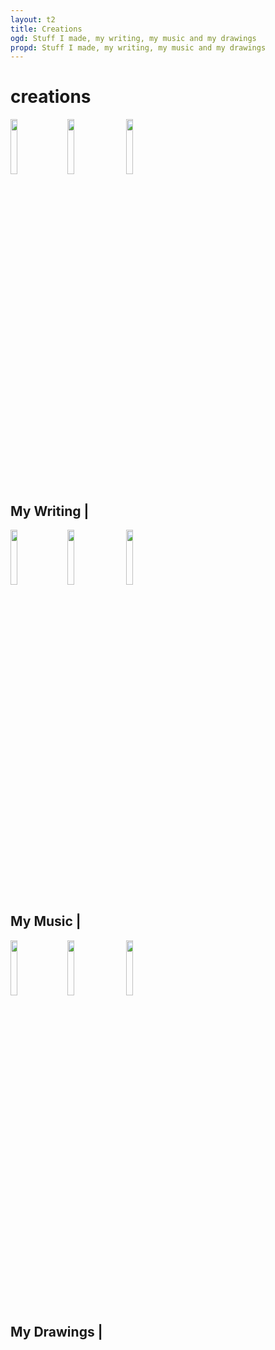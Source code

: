 ```yaml
---
layout: t2
title: Creations
ogd: Stuff I made, my writing, my music and my drawings
propd: Stuff I made, my writing, my music and my drawings
---
```


# creations

<img class="tilt" src="/_img/4stimuwrite.png" style="width:15%; margin-right:15px;"><img class="tilt" src="/_img/4stimuwrite.png" style="width:15%; margin-right:15px;">
<img class="tilt" src="/_img/4stimuwrite.png" style="width:15%; margin-right:15px;">
<div class="bx3">
    <h2>My Writing <i class="ph ph-pencil"></i> | <a style="color:var(--mn-fnt); text-decoration: overline underline;" href="writing"><i class="ph ph-link"></i></a></h2>
</div>

<img class="tilt" src="/_img/4beepbox.png" style="width:15%; margin-right:15px;"><img class="tilt" src="/_img/4beepbox.png" style="width:15%; margin-right:15px;">
<img class="tilt" src="/_img/4beepbox.png" style="width:15%; margin-right:15px;">
<div class="bx3">
    <h2>My Music <i class="ph ph-music-notes"></i> | <a style="color:var(--mn-fnt); text-decoration: overline underline;" href="music"><i class="ph ph-link"></i></a></h2>
</div>

<img class="tilt" src="/_img/4ibispaintx.png" style="width:15%; margin-right:15px;"><img class="tilt" src="/_img/4ibispaintx.png" style="width:15%; margin-right:15px;">
<img class="tilt" src="/_img/4ibispaintx.png" style="width:15%; margin-right:15px;">

<div class="bx3">
    <h2>My Drawings <i class="ph ph-paint-brush"></i> | <a style="color:var(--mn-fnt); text-decoration: overline underline;" href="drawings"><i class="ph ph-link"></i></a></h2>
</div>